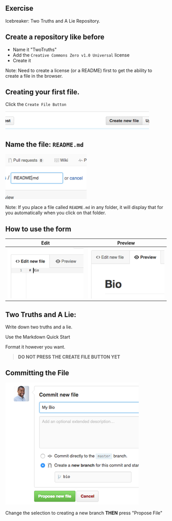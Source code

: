## Exercise

Icebreaker: Two Truths and A Lie Repository.


## Create a repository like before

- Name it "TwoTruths"
- Add the `Creative Commons Zero v1.0 Universal` license
- Create it

Note: Need to create a license (or a README) first to get the ability to create a file in the browser.


## Creating your first file.

Click the `Create File Button`

![File Creation Button](/chapters/chapter05/img/create-file-btn.png)


## Name the file: `README.md`

![File Creation Filename](/chapters/chapter05/img/create-file-form-filename.png)

Note: If you place a file called `README.md` in any folder, it will display that for you automatically when you click on that folder.


## How to use the form

|Edit|Preview|
|---|---|
|![File Creation Edit](/chapters/chapter05/img/create-file-form-edit.png)|![File Creation Preview](/chapters/chapter05/img/create-file-form-preview.png)|


## Two Truths and A Lie:

Write down two truths and a lie.

Use the Markdown Quick Start

Format it however you want.

>**DO NOT PRESS THE CREATE FILE BUTTON YET**


## Committing the File

![File Creation Commit Message](/chapters/chapter05/img/create-file-commit-msg.png)

Change the selection to creating a new branch **THEN** press "Propose File"
